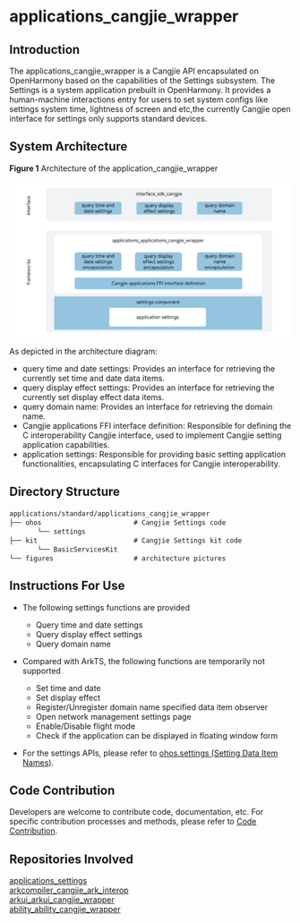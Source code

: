 # applications_cangjie_wrapper

## Introduction

The applications_cangjie_wrapper is a Cangjie API encapsulated on OpenHarmony based on the capabilities of the Settings subsystem. The Settings is a system application prebuilt in OpenHarmony. It provides a human-machine interactions entry for users to set system configs like settings system time, lightness of screen and etc,the currently Cangjie open interface for settings only supports standard devices.

## System Architecture

**Figure 1** Architecture of the application_cangjie_wrapper

!["Architecture of the application_cangjie_wrapper"](figures/application_cangjie_wrapper_architecture_en.png)

As depicted in the architecture diagram:

- query time and date settings: Provides an interface for retrieving the currently set time and date data items.  
- query display effect settings: Provides an interface for retrieving the currently set display effect data items.  
- query domain name: Provides an interface for retrieving the domain name.  
- Cangjie applications FFI interface definition: Responsible for defining the C interoperability Cangjie interface, used to implement Cangjie setting application capabilities.  
- application settings: Responsible for providing basic setting application functionalities, encapsulating C interfaces for Cangjie interoperability.

## Directory Structure

```
applications/standard/applications_cangjie_wrapper
├── ohos                       # Cangjie Settings code
       └── settings    
├── kit                        # Cangjie Settings kit code
       └── BasicServicesKit    
└── figures                    # architecture pictures
```

## Instructions For Use

- The following settings functions are provided
  
  - Query time and date settings
  - Query display effect settings
  - Query domain name

- Compared with ArkTS, the following functions are temporarily not supported
  
  - Set time and date
  - Set display effect
  - Register/Unregister domain name specified data item observer
  - Open network management settings page
  - Enable/Disable flight mode
  - Check if the application can be displayed in floating window form

- For the settings APIs, please refer to [ohos.settings (Setting Data Item Names)](https://gitcode.com/openharmony-sig/arkcompiler_cangjie_ark_interop/blob/master/doc/API_Reference/source_en/apis/BasicServicesKit/cj-apis-settings.md).

## Code Contribution

Developers are welcome to contribute code, documentation, etc. For specific contribution processes and methods, please refer to [Code Contribution](https://gitcode.com/openharmony/docs/blob/master/en/contribute/code-contribution.md).

## Repositories Involved

[applications_settings](https://gitee.com/openharmony/applications_settings/blob/master/README.md)  
[arkcompiler_cangjie_ark_interop](https://gitcode.com/openharmony-sig/arkcompiler_cangjie_ark_interop/tree/master/README.md)  
[arkui_arkui_cangjie_wrapper](https://gitcode.com/openharmony-sig/arkui_arkui_cangjie_wrapper/tree/master/README.md)  
[ability_ability_cangjie_wrapper](https://gitcode.com/openharmony-sig/ability_ability_cangjie_wrapper/tree/master/README.md)
